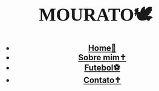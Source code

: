 <!DOCTYPE html>
<html lang="pt-br">
<head>
  <meta charset="UTF-8">
  <meta name="viewport" content="width=device-width, initial-scale=1.0">
  <link rel="stylesheet" href="style.css">
  <link rel="stylesheet" href="https://fonts.googleapis.com/css?family=Roboto">
  
</head>
<body>
  <h1>
    <p align="center">
      <FONT FACE="Garamond">
        <font size="300px">MOURATO🕊</font></FONT>
    </p>
  </h1>
  <h2>
    <header>
      <nav class="menu">
        <ul>
          <li><a href="file:///C:/Users/User/Downloads/index.html">Home📌</a></li>
          <li><a href="file:///C:/Users/User/Downloads/html.html">Sobre mim✝</a></li>
          <li><a href="">Futebol⚽</a></li>
          <li><a href="">Contato✝</a></li>
        </ul>
      </nav>
    </header>
  </h2>
</body>
</html>

